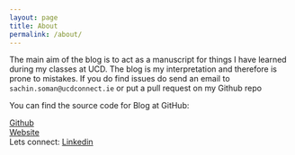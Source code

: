 ```yaml
---
layout: page
title: About
permalink: /about/
---
```

The main aim of the blog is to act as a manuscript for things I have learned during my classes at UCD. The blog is my interpretation and therefore is prone to mistakes. If you do find issues
do send an email to `sachin.soman@ucdconnect.ie` or put a pull request on my Github repo

You can find the source code for Blog at GitHub:

[Github](https://github.com/sachsom95/Python_blog)<br>
[Website](https://www.sachinsoman.com)<br>
Lets connect: [Linkedin](https://www.linkedin.com/in/sachin-soman)
